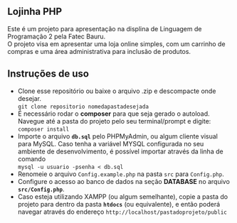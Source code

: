 ## Lojinha PHP

Este é um projeto para apresentação na displina de Linguagem de Programação 2 pela Fatec Bauru.  
O projeto visa em apresentar uma loja online simples, com um carrinho de compras e uma área administrativa para inclusão de produtos.

## Instruções de uso

- Clone esse repositório ou baixe o arquivo .zip e descompacte onde desejar.  
  `git clone repositorio nomedapastadesejada`
- É necessário rodar o **composer** para que seja gerado o autoload. Navegue até a pasta do projeto pelo seu terminal/prompt e digite:  
  `composer install`
- Importe o arquivo **`db.sql`** pelo PHPMyAdmin, ou algum cliente visual para MySQL. Caso tenha a variável MYSQL configurada no seu ambiente de desenvolvimento, é possível importar através da linha de comando  
  `mysql -u usuario -psenha < db.sql`
- Renomeie o arquivo `Config.example.php` na pasta `src` para `Config.php`.
- Configure o acesso ao banco de dados na seção **DATABASE** no arquivo **`src/Config.php`**.
- Caso esteja utilizando XAMPP (ou algum semelhante), copie a pasta do projeto para dentro da pasta **`htdocs`** (ou equivalente), e então poderá navegar através do endereço
  `http://localhost/pastadoprojeto/public`
